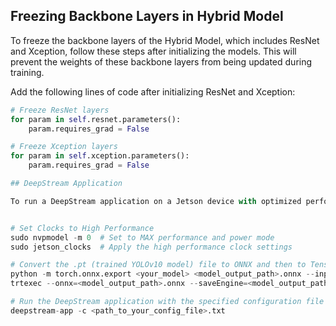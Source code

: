 ## Freezing Backbone Layers in Hybrid Model

To freeze the backbone layers of the Hybrid Model, which includes ResNet and Xception, follow these steps after initializing the models. This will prevent the weights of these backbone layers from being updated during training.

Add the following lines of code after initializing ResNet and Xception:

```python
# Freeze ResNet layers
for param in self.resnet.parameters():
    param.requires_grad = False

# Freeze Xception layers
for param in self.xception.parameters():
    param.requires_grad = False

## DeepStream Application

To run a DeepStream application on a Jetson device with optimized performance and speed, follow these steps:


# Set Clocks to High Performance
sudo nvpmodel -m 0  # Set to MAX performance and power mode
sudo jetson_clocks  # Apply the high performance clock settings

# Convert the .pt (trained YOLOv10 model) file to ONNX and then to TensorRT engine with DLA Support
python -m torch.onnx.export <your_model> <model_output_path>.onnx --input_shapes <input_shapes>
trtexec --onnx=<model_output_path>.onnx --saveEngine=<model_output_path>.engine

# Run the DeepStream application with the specified configuration file
deepstream-app -c <path_to_your_config_file>.txt


